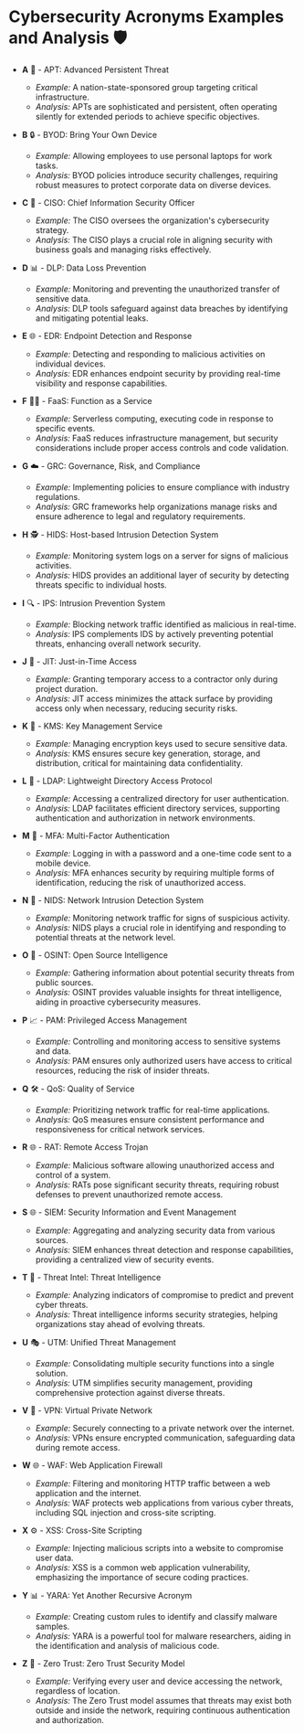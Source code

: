 # Cybersecurity Acronyms Examples and Analysis 🛡️

- **A** 📡 - APT: Advanced Persistent Threat
  - *Example:* A nation-state-sponsored group targeting critical infrastructure.
  - *Analysis:* APTs are sophisticated and persistent, often operating silently for extended periods to achieve specific objectives.

- **B** 🔒 - BYOD: Bring Your Own Device
  - *Example:* Allowing employees to use personal laptops for work tasks.
  - *Analysis:* BYOD policies introduce security challenges, requiring robust measures to protect corporate data on diverse devices.

- **C** 🚨 - CISO: Chief Information Security Officer
  - *Example:* The CISO oversees the organization's cybersecurity strategy.
  - *Analysis:* The CISO plays a crucial role in aligning security with business goals and managing risks effectively.

- **D** 📊 - DLP: Data Loss Prevention
  - *Example:* Monitoring and preventing the unauthorized transfer of sensitive data.
  - *Analysis:* DLP tools safeguard against data breaches by identifying and mitigating potential leaks.

- **E** 🌐 - EDR: Endpoint Detection and Response
  - *Example:* Detecting and responding to malicious activities on individual devices.
  - *Analysis:* EDR enhances endpoint security by providing real-time visibility and response capabilities.

- **F** 🧑‍💻 - FaaS: Function as a Service
  - *Example:* Serverless computing, executing code in response to specific events.
  - *Analysis:* FaaS reduces infrastructure management, but security considerations include proper access controls and code validation.

- **G** ☁️ - GRC: Governance, Risk, and Compliance
  - *Example:* Implementing policies to ensure compliance with industry regulations.
  - *Analysis:* GRC frameworks help organizations manage risks and ensure adherence to legal and regulatory requirements.

- **H** 🕵️ - HIDS: Host-based Intrusion Detection System
  - *Example:* Monitoring system logs on a server for signs of malicious activities.
  - *Analysis:* HIDS provides an additional layer of security by detecting threats specific to individual hosts.

- **I** 🔍 - IPS: Intrusion Prevention System
  - *Example:* Blocking network traffic identified as malicious in real-time.
  - *Analysis:* IPS complements IDS by actively preventing potential threats, enhancing overall network security.

- **J** 🛑 - JIT: Just-in-Time Access
  - *Example:* Granting temporary access to a contractor only during project duration.
  - *Analysis:* JIT access minimizes the attack surface by providing access only when necessary, reducing security risks.

- **K** 🧠 - KMS: Key Management Service
  - *Example:* Managing encryption keys used to secure sensitive data.
  - *Analysis:* KMS ensures secure key generation, storage, and distribution, critical for maintaining data confidentiality.

- **L** 🔄 - LDAP: Lightweight Directory Access Protocol
  - *Example:* Accessing a centralized directory for user authentication.
  - *Analysis:* LDAP facilitates efficient directory services, supporting authentication and authorization in network environments.

- **M** 🔐 - MFA: Multi-Factor Authentication
  - *Example:* Logging in with a password and a one-time code sent to a mobile device.
  - *Analysis:* MFA enhances security by requiring multiple forms of identification, reducing the risk of unauthorized access.

- **N** 📡 - NIDS: Network Intrusion Detection System
  - *Example:* Monitoring network traffic for signs of suspicious activity.
  - *Analysis:* NIDS plays a crucial role in identifying and responding to potential threats at the network level.

- **O** 🚫 - OSINT: Open Source Intelligence
  - *Example:* Gathering information about potential security threats from public sources.
  - *Analysis:* OSINT provides valuable insights for threat intelligence, aiding in proactive cybersecurity measures.

- **P** 📈 - PAM: Privileged Access Management
  - *Example:* Controlling and monitoring access to sensitive systems and data.
  - *Analysis:* PAM ensures only authorized users have access to critical resources, reducing the risk of insider threats.

- **Q** 🛠️ - QoS: Quality of Service
  - *Example:* Prioritizing network traffic for real-time applications.
  - *Analysis:* QoS measures ensure consistent performance and responsiveness for critical network services.

- **R** 🌐 - RAT: Remote Access Trojan
  - *Example:* Malicious software allowing unauthorized access and control of a system.
  - *Analysis:* RATs pose significant security threats, requiring robust defenses to prevent unauthorized remote access.

- **S** 🌐 - SIEM: Security Information and Event Management
  - *Example:* Aggregating and analyzing security data from various sources.
  - *Analysis:* SIEM enhances threat detection and response capabilities, providing a centralized view of security events.

- **T** 🛑 - Threat Intel: Threat Intelligence
  - *Example:* Analyzing indicators of compromise to predict and prevent cyber threats.
  - *Analysis:* Threat intelligence informs security strategies, helping organizations stay ahead of evolving threats.

- **U** 🎭 - UTM: Unified Threat Management
  - *Example:* Consolidating multiple security functions into a single solution.
  - *Analysis:* UTM simplifies security management, providing comprehensive protection against diverse threats.

- **V** 🔐 - VPN: Virtual Private Network
  - *Example:* Securely connecting to a private network over the internet.
  - *Analysis:* VPNs ensure encrypted communication, safeguarding data during remote access.

- **W** 🌐 - WAF: Web Application Firewall
  - *Example:* Filtering and monitoring HTTP traffic between a web application and the internet.
  - *Analysis:* WAF protects web applications from various cyber threats, including SQL injection and cross-site scripting.

- **X** ⚙️ - XSS: Cross-Site Scripting
  - *Example:* Injecting malicious scripts into a website to compromise user data.
  - *Analysis:* XSS is a common web application vulnerability, emphasizing the importance of secure coding practices.

- **Y** 📊 - YARA: Yet Another Recursive Acronym
  - *Example:* Creating custom rules to identify and classify malware samples.
  - *Analysis:* YARA is a powerful tool for malware researchers, aiding in the identification and analysis of malicious code.

- **Z** 📡 - Zero Trust: Zero Trust Security Model
  - *Example:* Verifying every user and device accessing the network, regardless of location.
  - *Analysis:* The Zero Trust model assumes that threats may exist both outside and inside the network, requiring continuous authentication and authorization.

